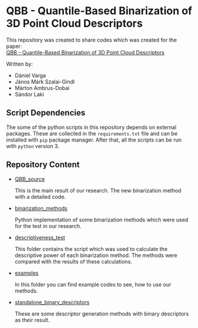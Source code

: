 # QBB - Quantile-Based Binarization of 3D Point Cloud Descriptors

This repository was created to share codes which was created for the paper:  
[QBB - Quantile-Based Binarization of 3D Point Cloud Descriptors]()

Written by:
- Dániel Varga
- János Márk Szalai-Gindl
- Márton Ambrus-Dobai
- Sándor Laki

## Script Dependencies
The some of the python scripts in this repository depends on external packages. These are collected in the `requirements.txt` file and can be installed with `pip` package manager.
After that, all the scripts can be run with `python` version 3.

## Repository Content
- [QBB_source](QBB_source/readme.md)

  This is the main result of our research. The new binarization method with a detailed code.

- [binarization_methods](binarization_methods/readme.md)

  Python implementation of some binarization methods which were used for the test in our research.

- [descriptiveness_test](descriptiveness_test/readme.md)

  This folder contains the script which was used to calculate the descriptive power of each binarization method. The methods were compared with the results of these calculations.

- [examples](examples/readme.md)

  In this folder you can find example codes to see, how to use our methods.

- [standalone_binary_descriptors](standalone_binary_descriptors/readme.md)

  These are some descriptor generation methods with binary descriptors as their result.


